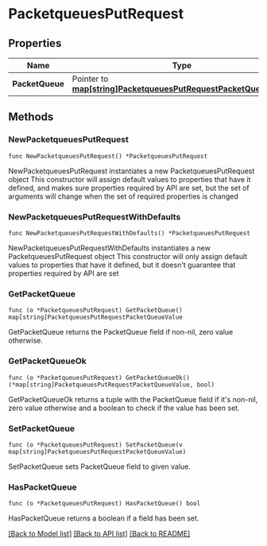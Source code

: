 # PacketqueuesPutRequest

## Properties

Name | Type | Description | Notes
------------ | ------------- | ------------- | -------------
**PacketQueue** | Pointer to [**map[string]PacketqueuesPutRequestPacketQueueValue**](PacketqueuesPutRequestPacketQueueValue.md) |  | [optional] 

## Methods

### NewPacketqueuesPutRequest

`func NewPacketqueuesPutRequest() *PacketqueuesPutRequest`

NewPacketqueuesPutRequest instantiates a new PacketqueuesPutRequest object
This constructor will assign default values to properties that have it defined,
and makes sure properties required by API are set, but the set of arguments
will change when the set of required properties is changed

### NewPacketqueuesPutRequestWithDefaults

`func NewPacketqueuesPutRequestWithDefaults() *PacketqueuesPutRequest`

NewPacketqueuesPutRequestWithDefaults instantiates a new PacketqueuesPutRequest object
This constructor will only assign default values to properties that have it defined,
but it doesn't guarantee that properties required by API are set

### GetPacketQueue

`func (o *PacketqueuesPutRequest) GetPacketQueue() map[string]PacketqueuesPutRequestPacketQueueValue`

GetPacketQueue returns the PacketQueue field if non-nil, zero value otherwise.

### GetPacketQueueOk

`func (o *PacketqueuesPutRequest) GetPacketQueueOk() (*map[string]PacketqueuesPutRequestPacketQueueValue, bool)`

GetPacketQueueOk returns a tuple with the PacketQueue field if it's non-nil, zero value otherwise
and a boolean to check if the value has been set.

### SetPacketQueue

`func (o *PacketqueuesPutRequest) SetPacketQueue(v map[string]PacketqueuesPutRequestPacketQueueValue)`

SetPacketQueue sets PacketQueue field to given value.

### HasPacketQueue

`func (o *PacketqueuesPutRequest) HasPacketQueue() bool`

HasPacketQueue returns a boolean if a field has been set.


[[Back to Model list]](../README.md#documentation-for-models) [[Back to API list]](../README.md#documentation-for-api-endpoints) [[Back to README]](../README.md)


